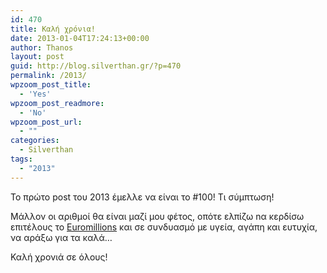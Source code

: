 ```yaml
---
id: 470
title: Καλή χρόνια!
date: 2013-01-04T17:24:13+00:00
author: Thanos
layout: post
guid: http://blog.silverthan.gr/?p=470
permalink: /2013/
wpzoom_post_title:
  - 'Yes'
wpzoom_post_readmore:
  - 'No'
wpzoom_post_url:
  - ""
categories:
  - Silverthan
tags:
  - "2013"
---
```

Το πρώτο post του 2013 έμελλε να είναι το #100! Τι σύμπτωση!

Μάλλον οι αριθμοί θα είναι μαζί μου φέτος, οπότε ελπίζω nα κερδίσω επιτέλους το [Euromillions](http://www.euro-millions.gr "Euromillions") και σε συνδυασμό με υγεία, αγάπη και ευτυχία, να αράξω για τα καλά&#8230;

Καλή χρονιά σε όλους!